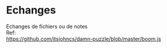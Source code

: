 # Echanges
Echanges de fichiers ou de notes  
Ref:  
https://github.com/itsjohncs/damn-puzzle/blob/master/boom.js
